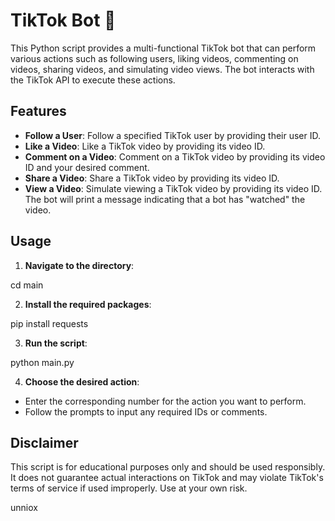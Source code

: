 # TikTok Bot 🤖

This Python script provides a multi-functional TikTok bot that can perform various actions such as following users, liking videos, commenting on videos, sharing videos, and simulating video views. The bot interacts with the TikTok API to execute these actions.

## Features

- **Follow a User**: Follow a specified TikTok user by providing their user ID.
- **Like a Video**: Like a TikTok video by providing its video ID.
- **Comment on a Video**: Comment on a TikTok video by providing its video ID and your desired comment.
- **Share a Video**: Share a TikTok video by providing its video ID.
- **View a Video**: Simulate viewing a TikTok video by providing its video ID. The bot will print a message indicating that a bot has "watched" the video.

## Usage


1. **Navigate to the directory**:

cd main

2. **Install the required packages**:

pip install requests

3. **Run the script**:

python main.py

4. **Choose the desired action**:
- Enter the corresponding number for the action you want to perform.
- Follow the prompts to input any required IDs or comments.

## Disclaimer

This script is for educational purposes only and should be used responsibly. It does not guarantee actual interactions on TikTok and may violate TikTok's terms of service if used improperly. Use at your own risk.

unniox